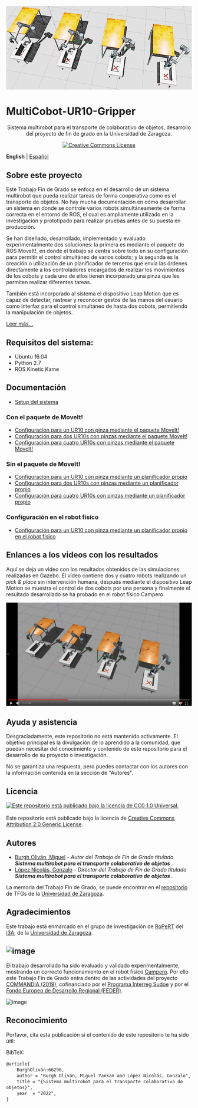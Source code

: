 <p align="center">
<img alt="MultiCobot-UR10-Gripper imagen" style="border-width:0" src="https://raw.githubusercontent.com/Serru/MultiCobot-UR10-Gripper/main/imgs_md/proyect-logo.png" />
  </a>

# MultiCobot-UR10-Gripper
<p align="center">
Sistema multirobot para el transporte de colaborativo de objetos, desarrollo del proyecto de fin de grado en la Universidad de Zaragoza.</p>

<p align="center">
  <a rel="license" href="http://creativecommons.org/licenses/by/2.0/"><img alt="Creative Commons License" style="border-width:0" src="https://i.creativecommons.org/l/by/2.0/80x15.png" />
  </a>
  
</p>



**English** | [Español](https://github.com/Serru/MultiCobot-UR10-Gripper/blob/main/README.md)



## Sobre este proyecto
Este Trabajo Fin de Grado se enfoca en el desarrollo de un sistema multirobot que pueda realizar tareas de forma cooperativa como es el transporte de objetos. No hay mucha documentación en cómo desarrollar un sistema en donde se controle varios robots simultáneamente de forma correcta en el entorno de ROS, el cual es ampliamente utilizado en la investigación y prototipado para realizar pruebas antes de su puesta en producción.

Se han diseñado, desarrollado, implementado y evaluado experimentalmente dos soluciones: la primera es mediante el paquete de ROS MoveIt!, en donde el trabajo se centra sobre todo en su configuración para permitir el control simultáneo de varios
cobots; y la segunda es la creación o utilización de un planificador de terceros que envı́a las órdenes directamente a los controladores encargados de realizar los movimientos de los cobots y cada uno de ellos tienen incorporado una pinza que les permiten realizar
diferentes tareas. 

También está incorporado al sistema el dispositivo Leap Motion que es capaz de detectar, rastrear y reconocer gestos de las manos del usuario como interfaz para el control simultáneo de hasta dos cobots, permitiendo la manipulación de objetos.

[Leer más...](https://deposita.unizar.es/record/66296?ln=es)



## Requisitos del sistema:
- Ubuntu 16.04
- Python 2.7
- ROS Kinetic Kame




## Documentación
- [Setup del sistema](https://github.com/Serru/MultiCobot-UR10-Gripper/blob/main/proyect_setup.md)
### Con el paquete de MoveIt!
- [Configuración para un UR10 con pinza mediante el paquete MoveIt!](https://github.com/Serru/MultiCobot-UR10-Gripper/blob/main/moveit/one_arm_moveit.md)
- [Configuración para dos UR10s con pinzas mediante el paquete MoveIt!](https://github.com/Serru/MultiCobot-UR10-Gripper/blob/main/moveit/two_arm_moveit.md)
- [Configuración para cuatro UR10s con pinzas mediante el paquete MoveIt!](https://github.com/Serru/MultiCobot-UR10-Gripper/blob/main/moveit/four_arm_moveit.md)
### Sin el paquete de MoveIt!
- [Configuración para un UR10 con pinza mediante un planificador propio](https://github.com/Serru/MultiCobot-UR10-Gripper/blob/main/no_moveit/one_arm_no_moveit.md)
- [Configuración para dos UR10s con pinzas mediante un planificador propio](https://github.com/Serru/MultiCobot-UR10-Gripper/blob/main/no_moveit/two_arm_no_moveit.md)
- [Configuración para cuatro UR10s con pinzas mediante un planificador propio](https://github.com/Serru/MultiCobot-UR10-Gripper/blob/main/no_moveit/four_arm_no_moveit.md)
### Configuración en el robot físico
- [Configuración para un UR10 con pinza mediante un planificador propio en el robot físico](https://github.com/Serru/MultiCobot-UR10-Gripper-Campero)

## Enlances a los videos con los resultados 
Aquí se deja un video con los resultados obtenidos de las simulaciones realizadas en Gazebo. El vídeo contiene dos y cuatro robots realizando un *pick & place* sin intervención humana, después mediante el dispositivo Leap Motion se muestra el control de dos cobots por una persona y finalmente el resultado desarrollado se ha probado en el robot físico Campero.

<p>
<a href="https://drive.google.com/file/d/1oqVyre4vlfHqH9SrQuyXH00GcmwIuP97/view?usp=sharing" title="Link Title">
	<img src="https://raw.githubusercontent.com/Serru/MultiCobot-UR10-Gripper/main/imgs_md/img-fondo-video.png" alt="Resultados del proyecto." />
</a>
</p>


## Ayuda y asistencia
Desgraciadamente, este repositorio no está mantenido activamente. El objetivo principal es la divulgación de lo aprendido a la comunidad, que puedan necesitar del conocimiento y contenido de este repositorio para el desarrollo de su proyecto o investigación.

No se garantiza una respuesta, pero puedes contactar con los autores con la información contenida en la sección de "Autores".

## Licencia

<p align="left">
  <a href="https://github.com/Serru/MultiCobot-UR10-Gripper/blob/main/LICENSE">
    <img src="https://licensebuttons.net/l/by/3.0/88x31.png" alt="Este repositorio está publicado bajo la licencia de CC0 1.0 Universal." />
  </a>
  </br>
  </br>
Este repositorio está publicado bajo la licencia de <a href="https://github.com/Serru/MultiCobot-UR10-Gripper/blob/main/LICENSE">Creative Commons Attribution 2.0 Generic License</a>.
</p>

## Autores
* [Burgh Oliván, Miguel](https://github.com/Serru) - *Autor del Trabajo de Fin de Grado titulado **Sistema multirobot para el transporte colaborativo de objetos** .*
* [López Nicolás, Gonzalo](https://i3a.unizar.es/es/investigadores/gonzalo-lopez-nicolas) - *Director del Trabajo de Fin de Grado titulado **Sistema multirobot para el transporte colaborativo de objetos** .*

La memoria del Trabajo Fin de Grado, se puede encontrar en el [repositorio](https://deposita.unizar.es/record/66296?ln=es) de TFGs de la [Universidad de Zaragoza](http://www.unizar.es/).

## Agradecimientos

Este trabajo está enmarcado en el grupo de investigación de [RoPeRT](https://i3a.unizar.es/es/grupos-de-investigacion/ropert) del [i3A](https://i3a.unizar.es), de la [Universidad de Zaragoza](http://www.unizar.es/).

![image](https://www.unizar.es/sites/default/files/i3a.png)
---
El trabajo desarrollado ha sido evaluado y validado experimentalmente, mostrando un correcto funcionamiento en el robot físico [Campero](http://commandia.unizar.es/wp-content/uploads/camperoRobot.jpg). Por ello este Trabajo Fin de Grado entra dentro de las actividades del proyecto [COMMANDIA (2019)](http://commandia.unizar.es/), cofinanciado por el [Programa Interreg Sudoe](https://www.interreg-sudoe.eu/inicio) y por el [Fondo Europeo de Desarrollo Regional (FEDER)](https://ec.europa.eu/regional_policy/es/funding/erdf/).

![image](http://commandia.unizar.es/wp-content/uploads/cropped-logoCommandia-1.png)

## Reconocimiento

Porfavor, cita esta publicación si el contenido de este repositorio te ha sido útil:

BibTeX: 
```
@article{
    BurghOliván:66296,
    author = "Burgh Oliván, Miguel Yankan and López Nicolás, Gonzalo",
    title = "{Sistema multirobot para el transporte colaborativo de objetos}",
    year  = "2022",
}
```

